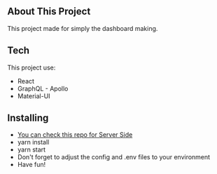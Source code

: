 ## About This Project

This project made for simply the dashboard making.

## Tech

This project use:
- React
- GraphQL - Apollo
- Material-UI

## Installing

- [You can check this repo for Server Side](https://github.com/erlandazakaria/erl-server-boilerplate)
- yarn install
- yarn start
- Don't forget to adjust the config and .env files to your environment
- Have fun!

